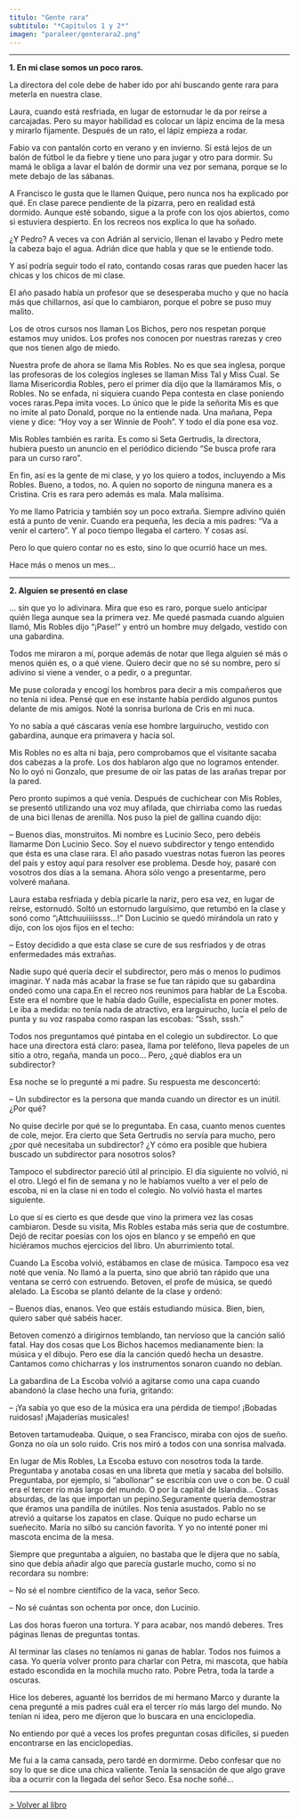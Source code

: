 ```yaml
---
titulo: "Gente rara"
subtitulo: "*Capítulos 1 y 2*"
imagen: "paraleer/genterara2.png"
---
```

* * *

**1. En mi clase somos un poco raros.**

La directora del cole debe de haber ido por ahí buscando gente rara para meterla en nuestra clase.

Laura, cuando está resfriada, en lugar de estornudar le da por reírse a carcajadas. Pero su mayor habilidad es colocar un lápiz encima de la mesa y mirarlo fijamente. Después de un rato, el lápiz empieza a rodar.

Fabio va con pantalón corto en verano y en invierno. Si está lejos de un balón de fútbol le da fiebre y tiene uno para jugar y otro para dormir. Su mamá le obliga a lavar el balón de dormir una vez por semana, porque se lo mete debajo de las sábanas.

A Francisco le gusta que le llamen Quique, pero nunca nos ha explicado por qué. En clase parece pendiente de la pizarra, pero en realidad está dormido. Aunque esté sobando, sigue a la profe con los ojos abiertos, como si estuviera despierto. En los recreos nos explica lo que ha soñado.

¿Y Pedro? A veces va con Adrián al servicio, llenan el lavabo y Pedro mete la cabeza bajo el agua. Adrián dice que habla y que se le entiende todo.

Y así podría seguir todo el rato, contando cosas raras que pueden hacer las chicas y los chicos de mi clase.

El año pasado había un profesor que se desesperaba mucho y que no hacía más que chillarnos, así que lo cambiaron, porque el pobre se puso muy malito.

Los de otros cursos nos llaman Los Bichos, pero nos respetan porque estamos muy unidos. Los profes nos conocen por nuestras rarezas y creo que nos tienen algo de miedo.

Nuestra profe de ahora se llama Mis Robles. No es que sea inglesa, porque las profesoras de los colegios ingleses se llaman Miss Tal y Miss Cual. Se llama Misericordia Robles, pero el primer día dijo que la llamáramos Mis, o Robles. No se enfada, ni siquiera cuando Pepa contesta en clase poniendo voces raras.Pepa imita voces. Lo único que le pide la señorita Mis es que no imite al pato Donald, porque no la entiende nada. Una mañana, Pepa viene y dice: “Hoy voy a ser Winnie de Pooh”. Y todo el día pone esa voz.

Mis Robles también es rarita. Es como si Seta Gertrudis, la directora, hubiera puesto un anuncio en el periódico diciendo “Se busca profe rara para un curso raro”.

En fin, así es la gente de mi clase, y yo los quiero a todos, incluyendo a Mis Robles. Bueno, a todos, no. A quien no soporto de ninguna manera es a Cristina. Cris es rara pero además es mala. Mala malísima.

Yo me llamo Patricia y también soy un poco extraña. Siempre adivino quién está a punto de venir. Cuando era pequeña, les decía a mis padres: “Va a venir el cartero”. Y al poco tiempo llegaba el cartero. Y cosas así.

Pero lo que quiero contar no es esto, sino lo que ocurrió hace un mes.

Hace más o menos un mes…

* * *

**2. Alguien se presentó en clase**

... sin que yo lo adivinara. Mira que eso es raro, porque suelo anticipar quién llega aunque sea la primera vez. Me quedé pasmada cuando alguien llamó, Mis Robles dijo “¡Pase!” y entró un hombre muy delgado, vestido con una gabardina.

Todos me miraron a mí, porque además de notar que llega alguien sé más o menos quién es, o a qué viene. Quiero decir que no sé su nombre, pero sí adivino si viene a vender, o a pedir, o a preguntar.

Me puse colorada y encogí los hombros para decir a mis compañeros que no tenía ni idea. Pensé que en ese instante había perdido algunos puntos delante de mis amigos. Noté la sonrisa burlona de Cris en mi nuca.

Yo no sabía a qué cáscaras venía ese hombre larguirucho, vestido con gabardina, aunque era primavera y hacía sol.

Mis Robles no es alta ni baja, pero comprobamos que el visitante sacaba dos cabezas a la profe. Los dos hablaron algo que no logramos entender. No lo oyó ni Gonzalo, que presume de oír las patas de las arañas trepar por la pared.

Pero pronto supimos a qué venía. Después de cuchichear con Mis Robles, se presentó utilizando una voz muy afilada, que chirriaba como las ruedas de una bici llenas de arenilla. Nos puso la piel de gallina cuando dijo:

– Buenos días, monstruitos. Mi nombre es Lucinio Seco, pero debéis llamarme Don Lucinio Seco. Soy el nuevo subdirector y tengo entendido que ésta es una clase rara. El año pasado vuestras notas fueron las peores del país y estoy aquí para resolver ese problema. Desde hoy, pasaré con vosotros dos días a la semana. Ahora sólo vengo a presentarme, pero volveré mañana.

Laura estaba resfriada y debía picarle la nariz, pero esa vez, en lugar de reírse, estornudó. Soltó un estornudo larguísimo, que retumbó en la clase y sonó como “¡Attchuuiiiíssss…!” Don Lucinio se quedó mirándola un rato y dijo, con los ojos fijos en el techo:

– Estoy decidido a que esta clase se cure de sus resfriados y de otras enfermedades más extrañas.

Nadie supo qué quería decir el subdirector, pero más o menos lo pudimos imaginar. Y nada más acabar la frase se fue tan rápido que su gabardina ondeó como una capa.En el recreo nos reunimos para hablar de La Escoba. Este era el nombre que le había dado Guille, especialista en poner motes. Le iba a medida: no tenía nada de atractivo, era larguirucho, lucía el pelo de punta y su voz raspaba como raspan las escobas: “Sssh, sssh.”

Todos nos preguntamos qué pintaba en el colegio un subdirector. Lo que hace una directora está claro: pasea, llama por teléfono, lleva papeles de un sitio a otro, regaña, manda un poco… Pero, ¿qué diablos era un subdirector?

Esa noche se lo pregunté a mi padre. Su respuesta me desconcertó:

– Un subdirector es la persona que manda cuando un director es un inútil. ¿Por qué?

No quise decirle por qué se lo preguntaba. En casa, cuanto menos cuentes de cole, mejor. Era cierto que Seta Gertrudis no servía para mucho, pero ¿por qué necesitaba un subdirector? ¿Y cómo era posible que hubiera buscado un subdirector para nosotros solos?

Tampoco el subdirector pareció útil al principio. El día siguiente no volvió, ni el otro. Llegó el fin de semana y no le habíamos vuelto a ver el pelo de escoba, ni en la clase ni en todo el colegio. No volvió hasta el martes siguiente.

Lo que sí es cierto es que desde que vino la primera vez las cosas cambiaron. Desde su visita, Mis Robles estaba más seria que de costumbre. Dejó de recitar poesías con los ojos en blanco y se empeñó en que hiciéramos muchos ejercicios del libro. Un aburrimiento total.

Cuando La Escoba volvió, estábamos en clase de música. Tampoco esa vez noté que venía. No llamó a la puerta, sino que abrió tan rápido que una ventana se cerró con estruendo. Betoven, el profe de música, se quedó alelado. La Escoba se plantó delante de la clase y ordenó:

– Buenos días, enanos. Veo que estáis estudiando música. Bien, bien, quiero saber qué sabéis hacer.

Betoven comenzó a dirigirnos temblando, tan nervioso que la canción salió fatal. Hay dos cosas que Los Bichos hacemos medianamente bien: la música y el dibujo. Pero ese día la canción quedó hecha un desastre. Cantamos como chicharras y los instrumentos sonaron cuando no debían.

La gabardina de La Escoba volvió a agitarse como una capa cuando abandonó la clase hecho una furia, gritando:

– ¡Ya sabía yo que eso de la música era una pérdida de tiempo! ¡Bobadas ruidosas! ¡Majaderías musicales!

Betoven tartamudeaba. Quique, o sea Francisco, miraba con ojos de sueño. Gonza no oía un solo ruido. Cris nos miró a todos con una sonrisa malvada.

En lugar de Mis Robles, La Escoba estuvo con nosotros toda la tarde. Preguntaba y anotaba cosas en una libreta que metía y sacaba del bolsillo. Preguntaba, por ejemplo, si “abollonar” se escribía con uve o con be. O cuál era el tercer río más largo del mundo. O por la capital de Islandia… Cosas absurdas, de las que importan un pepino.Seguramente quería demostrar que éramos una pandilla de inútiles. Nos tenía asustados. Pablo no se atrevió a quitarse los zapatos en clase. Quique no pudo echarse un sueñecito. María no silbó su canción favorita. Y yo no intenté poner mi mascota encima de la mesa.

Siempre que preguntaba a alguien, no bastaba que le dijera que no sabía, sino que debía añadir algo que parecía gustarle mucho, como si no recordara su nombre:

– No sé el nombre científico de la vaca, señor Seco.

– No sé cuántas son ochenta por once, don Lucinio.

Las dos horas fueron una tortura. Y para acabar, nos mandó deberes. Tres páginas llenas de preguntas tontas.

Al terminar las clases no teníamos ni ganas de hablar. Todos nos fuimos a casa. Yo quería volver pronto para charlar con Petra, mi mascota, que había estado escondida en la mochila mucho rato. Pobre Petra, toda la tarde a oscuras.

Hice los deberes, aguanté los berridos de mi hermano Marco y durante la cena pregunté a mis padres cuál era el tercer río más largo del mundo. No tenían ni idea, pero me dijeron que lo buscara en una enciclopedia.

No entiendo por qué a veces los profes preguntan cosas difíciles, si pueden encontrarse en las enciclopedias.

Me fui a la cama cansada, pero tardé en dormirme. Debo confesar que no soy lo que se dice una chica valiente. Tenía la sensación de que algo grave iba a ocurrir con la llegada del señor Seco. Esa noche soñé…

* * *

[> Volver al libro](/ver/mislibros/gente-rara)

